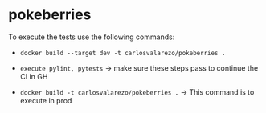 # pokeberries

To execute the tests use the following commands:

- `docker build --target dev -t carlosvalarezo/pokeberries .`
- `execute pylint, pytests` -> make sure these steps pass to continue the CI in GH

- `docker build -t carlosvalarezo/pokeberries .` -> This command is to execute in prod


